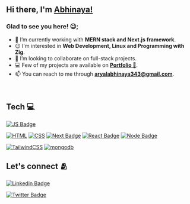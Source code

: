 ## Hi there, I'm [Abhinaya!](https://www.abhinayaaryal.com)

### Glad to see you here! 😉;

- 🔭 I’m currently working with **MERN stack and Next.js framework**.
- 😉 I'm interested in **Web Development, Linux and Programming with Zig**.
- 🌱 I’m looking to collaborate on full-stack projects.
- 💻 Few of my projects are available on [**Portfolio 🔗**](https://portfolio-abhinaya-aryal.vercel.app).
- 📫 You can reach to me through **aryalabhinaya343@gmail.com**.

<br>

## Tech 💻

[![JS Badge](https://img.shields.io/badge/JavaScript-F7DF1E?style=for-the-badge&logo=javascript&logoColor=black)](https://www.javascript.com)

[![HTML](https://img.shields.io/badge/HTML-239120?style=for-the-badge&logo=html5&logoColor=white)](https://www.html.com)
[![CSS](https://img.shields.io/badge/CSS-239120?&style=for-the-badge&logo=css3&logoColor=white)](https://developer.mozilla.org/en-US/docs/Learn/CSS/First_steps/What_is_CSS)
[![Next Badge](https://img.shields.io/badge/next.js-111111?style=for-the-badge&logo=next.js&logoColor=white)](https://www.nextjs.org)
[![React Badge](https://img.shields.io/badge/React-20232A?style=for-the-badge&logo=react&logoColor=61DAFB)](https://www.reactjs.org)
[![Node Badge](https://img.shields.io/badge/Node.js-89BB3C?style=for-the-badge&logo=node.js&logoColor=white)](https://www.nodejs.org)

[![TailwindCSS](https://img.shields.io/badge/tailwindcss-%2338B2AC.svg?style=for-the-badge&logo=tailwind-css&logoColor=white)](https://www.tailwindcss.com)
[![mongodb](https://img.shields.io/badge/MongoDB-4EA94B?style=for-the-badge&logo=mongodb&logoColor=white)](https://www.mongodb.com)


## Let's connect 🫂
[![Linkedin Badge](https://img.shields.io/badge/LinkedIn-0077B5?style=for-the-badge&logo=linkedin&logoColor=white)](https://www.linkedin.com/in/abhinaya-aryal)


[![Twitter Badge](https://img.shields.io/badge/Twitter-1DA1F2?style=for-the-badge&logo=twitter&logoColor=white)](https://twitter.com/abhinaya_aryal)

